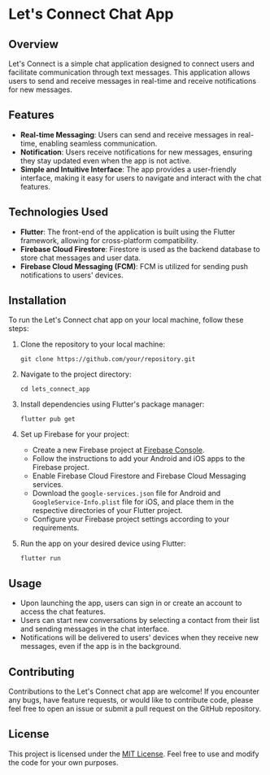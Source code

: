 # Let's Connect Chat App

## Overview
Let's Connect is a simple chat application designed to connect users and facilitate communication through text messages. This application allows users to send and receive messages in real-time and receive notifications for new messages.

## Features
- **Real-time Messaging**: Users can send and receive messages in real-time, enabling seamless communication.
- **Notification**: Users receive notifications for new messages, ensuring they stay updated even when the app is not active.
- **Simple and Intuitive Interface**: The app provides a user-friendly interface, making it easy for users to navigate and interact with the chat features.

## Technologies Used
- **Flutter**: The front-end of the application is built using the Flutter framework, allowing for cross-platform compatibility.
- **Firebase Cloud Firestore**: Firestore is used as the backend database to store chat messages and user data.
- **Firebase Cloud Messaging (FCM)**: FCM is utilized for sending push notifications to users' devices.

## Installation
To run the Let's Connect chat app on your local machine, follow these steps:

1. Clone the repository to your local machine:
   ```
   git clone https://github.com/your/repository.git
   ```

2. Navigate to the project directory:
   ```
   cd lets_connect_app
   ```

3. Install dependencies using Flutter's package manager:
   ```
   flutter pub get
   ```

4. Set up Firebase for your project:
    - Create a new Firebase project at [Firebase Console](https://console.firebase.google.com/).
    - Follow the instructions to add your Android and iOS apps to the Firebase project.
    - Enable Firebase Cloud Firestore and Firebase Cloud Messaging services.
    - Download the `google-services.json` file for Android and `GoogleService-Info.plist` file for iOS, and place them in the respective directories of your Flutter project.
    - Configure your Firebase project settings according to your requirements.

5. Run the app on your desired device using Flutter:
   ```
   flutter run
   ```

## Usage
- Upon launching the app, users can sign in or create an account to access the chat features.
- Users can start new conversations by selecting a contact from their list and sending messages in the chat interface.
- Notifications will be delivered to users' devices when they receive new messages, even if the app is in the background.

## Contributing
Contributions to the Let's Connect chat app are welcome! If you encounter any bugs, have feature requests, or would like to contribute code, please feel free to open an issue or submit a pull request on the GitHub repository.

## License
This project is licensed under the [MIT License](LICENSE). Feel free to use and modify the code for your own purposes.